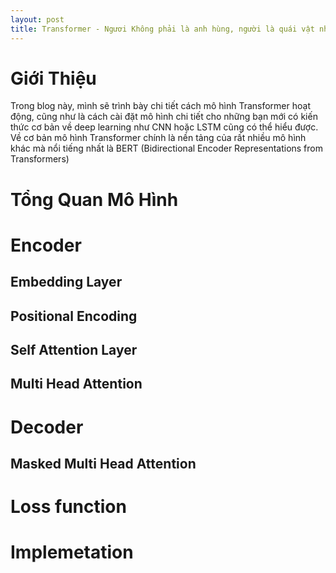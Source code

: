 ```yaml
---
layout: post
title: Transformer - Ngươi Không phải là anh hùng, người là quái vật nhiều đầu.
---
```


# Giới Thiệu
Trong blog này, mình sẽ trình bày chi tiết cách mô hình Transformer hoạt động, cũng như là cách cài đặt mô hình chi tiết cho những bạn mới có kiến thức cơ bản về deep learning như CNN hoặc LSTM cũng có thể hiểu được. 
Về cơ bản mô hình Transformer chính là nền tảng của rất nhiều mô hình khác mà nổi tiếng nhất là BERT (Bidirectional Encoder Representations from Transformers)

# Tổng Quan Mô Hình
# Encoder
## Embedding Layer
## Positional Encoding
## Self Attention Layer
## Multi Head Attention
# Decoder
## Masked Multi Head Attention
# Loss function
# Implemetation

